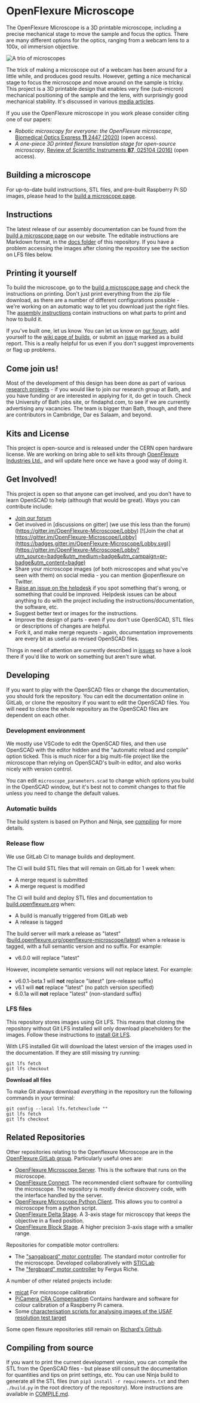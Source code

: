 # OpenFlexure Microscope
The OpenFlexure Microscope is a  3D printable microscope, including a precise mechanical stage to move the sample and focus the optics.  There are many different options for the optics, ranging from a webcam lens to a 100x, oil immersion objective.

![A trio of microscopes](https://openflexure.org/assets/MicroscopeBlenderTrio.png)

The trick of making a microscope out of a webcam has been around for a little while, and produces good results.  However, getting a nice mechanical stage to focus the microscope and move around on the sample is tricky.  This project is a 3D printable design that enables very fine (sub-micron) mechanical positioning of the sample and the lens, with surprisingly good mechanical stability.  It's discussed in various [media articles](https://gitlab.com/openflexure/openflexure-microscope/wikis/Media-Articles).

If you use the OpenFlexure microscope in you work please consider citing one of our papers:

* *Robotic microscopy for everyone: the OpenFlexure microscope*, [Biomedical Optics Express **11** 2447 (2020)](https://doi.org/10.1364/BOE.385729) (open access).
* *A one-piece 3D printed flexure translation stage for open-source microscopy*, [Review of Scientific Instruments **87**, 025104 (2016)](http://dx.doi.org/10.1063/1.4941068) (open access).

## Building a microscope
For up-to-date build instructions, STL files, and pre-built Raspberry Pi SD images, please head to the [build a microscope page].

[build a microscope page]: https://openflexure.org/projects/microscope/build

## Instructions
The latest release of our assembly documentation can be found from the [build a microscope page] on our website. The editable instructions are Markdown format, in the [docs folder](./docs/) of this repository. If you have a problem accessing the images after cloning the repository see the section on LFS files below.

## Printing it yourself
To build the microscope, go to the [build a microscope page] and check the instructions on printing.  Don't just print everything from the zip file download, as there are a number of different configurations possible - we're working on an automatic way to let you download just the right files.  The [assembly instructions](https://build.openflexure.org/openflexure-microscope/latest/docs) contain instructions on what parts to print and how to build it.

If you've built one, let us know. You can let us know on [our forum](https://openflexure.discourse.group/), add yourself to the [wiki page of builds](https://gitlab.com/openflexure/openflexure-microscope/wikis/Assembly-Logs), or submit an [issue](https://gitlab.com/openflexure/openflexure-microscope/issues/new) marked as a build report.  This is a really helpful for us even if you don't suggest improvements or flag up problems.

## Come join us!
Most of the development of this design has been done as part of various [research projects](http://www.bath.ac.uk/physics/contacts/academics/richard-bowman/index.html) - if you would like to join our research group at Bath, and you have funding or are interested in applying for it, do get in touch.  Check the University of Bath jobs site, or findaphd.com, to see if we are currently advertising any vacancies.  The team is bigger than Bath, though, and there are contributors in Cambridge, Dar es Salaam, and beyond.

## Kits and License
This project is open-source and is released under the CERN open hardware license.  We are working on bring able to sell kits through [OpenFlexure Industries Ltd.](https://www.openflexure.com/), and will update here once we have a good way of doing it.

## Get Involved!
This project is open so that anyone can get involved, and you don't have to learn OpenSCAD to help (although that would be great).  Ways you can contribute include:

* [Join our forum](https://openflexure.discourse.group/)
* Get involved in [discussions on gitter] (we use this less than the forum)(https://gitter.im/OpenFlexure-Microscope/Lobby) [![Join the chat at https://gitter.im/OpenFlexure-Microscope/Lobby](https://badges.gitter.im/OpenFlexure-Microscope/Lobby.svg)](https://gitter.im/OpenFlexure-Microscope/Lobby?utm_source=badge&utm_medium=badge&utm_campaign=pr-badge&utm_content=badge)
* Share your microscope images (of both microscopes and what you've seen with them) on social media - you can mention @openflexure on Twitter.
* [Raise an issue on the helpdesk](https://gitlab.com/openflexure/openflexure-helpdesk/-/issues) if you spot something that's wrong, or something that could be improved.  Helpdesk issues can be about anything to do with the project including the instructions/documentation, the software, etc.
* Suggest better text or images for the instructions.
* Improve the design of parts - even if you don't use OpenSCAD, STL files or descriptions of changes are helpful.
* Fork it, and make merge requests - again, documentation improvements are every bit as useful as revised OpenSCAD files.

Things in need of attention are currently described in [issues](https://gitlab.com/openflexure/openflexure-microscope/issues/) so have a look there if you'd like to work on something but aren't sure what.

## Developing
If you want to play with the OpenSCAD files or change the documentation, you should fork the repository.  You can edit the documentation online in GitLab, or clone the repository if you want to edit the OpenSCAD files.  You will need to clone the whole repository as the OpenSCAD files are dependent on each other.

### Development environment
We mostly use VSCode to edit the OpenSCAD files, and then use OpenSCAD with the editor hidden and the "automatic reload and compile" option ticked.  This is much nicer for a big multi-file project like the microscope than relying on OpenSCAD's built-in editor, and also works nicely with version control.

You can edit ``microscope_parameters.scad`` to change which options you build in the OpenSCAD window, but it's best not to commit changes to that file unless you need to change the default values.

### Automatic builds
The build system is based on Python and Ninja, see [compiling](COMPILE.md) for more details.

### Release flow
We use GitLab CI to manage builds and deployment. 

The CI will build STL files that will remain on GitLab for 1 week when:

* A merge request is submitted
* A merge request is modified

The CI will build and deploy STL files and documentation to [build.openflexure.org](https://build.openflexure.org/) when:
* A build is manually triggered from GitLab web
* A release is tagged

The build server will mark a release as "latest" ([build.openflexure.org/openflexure-microscope/latest](https://build.openflexure.org/openflexure-microscope/latest)) when a release is tagged, with a full semantic version and no suffix. For example:
  * v6.0.0 will replace "latest"

However, incomplete semantic versions will not replace latest. For example:
  * v6.0.1-beta.1 will **not** replace "latest" (pre-release suffix)
  * v6.1 will **not** replace "latest" (no patch version specified)
  * 6.0.1a will **not** replace "latest" (non-standard suffix)

### LFS files

This repository stores images using Git LFS. This means that cloning the repository without Git LFS installed will only download placeholders for the images. Follow these instructions to [install Git LFS](https://git-lfs.github.com/).

With LFS installed Git will download the latest version of the images used in the documentation. If they are still missing try running:
```
git lfs fetch
git lfs checkout
```

**Download all files**

To make Git always download *everything* in the repository run the following commands in your terminal:
```
git config --local lfs.fetchexclude ""
git lfs fetch
git lfs checkout
```


## Related Repositories

Other repositories relating to the Openflexure Microscope are in the [OpenFlexure GitLab group](https://gitlab.com/openflexure).  Particularly useful ones are:

* [OpenFlexure Microscope Server](https://gitlab.com/openflexure/openflexure-microscope-server). This is the software that runs on the microscope.
* [OpenFlexure Connect](https://gitlab.com/openflexure/openflexure-connect). The recommended client software for controlling the microscope. The repository is mostly device discovery code, with the interface handled by the server.
* [OpenFlexure Microscope Python Client](https://gitlab.com/openflexure/openflexure-microscope-pyclient). This allows you to control a microscope from a python script.
* [OpenFlexure Delta Stage](https://gitlab.com/openflexure/openflexure-delta-stage). A 3-axis stage for microscopy that keeps the objective in a fixed position.
* [OpenFlexure Block Stage](https://gitlab.com/openflexure/openflexure-block-stage). A higher precision 3-axis stage with a smaller range.

Repositories for compatible motor controllers:
* The ["sangaboard" motor controller](https://gitlab.com/bath_open_instrumentation_group/sangaboard). The standard motor controller for the microscope. Developed collaboratively with [STICLab](http://www.sticlab.co.tz)
* The ["fergboard" motor controller](https://github.com/fr293/motor_board) by Fergus Riche.

A number of other related projects include:

* [micat](https://gitlab.com/bath_open_instrumentation_group/micat) For microscope calibration
* [PiCamera CRA Compensation](https://gitlab.com/bath_open_instrumentation_group/picamera_cra_compensation/) Contains hardware and software for colour calibration of a Raspberry Pi camera.
* Some [characterisation scripts for analysing images of the USAF resolution test target](https://github.com/rwb27/usaf_analysis/)

Some open flexure repositories still remain on [Richard's Github](https://github.com/rwb27/).

## Compiling from source
If you want to print the current development version, you can compile the STL from the OpenSCAD files - but please still consult the documentation for quantities and tips on print settings, etc.  You can use Ninja build to generate all the STL files (run ``pip3 install -r requirements.txt`` and then ``./build.py`` in the root directory of the repository).  More instructions are available in [COMPILE.md](COMPILE.md).
